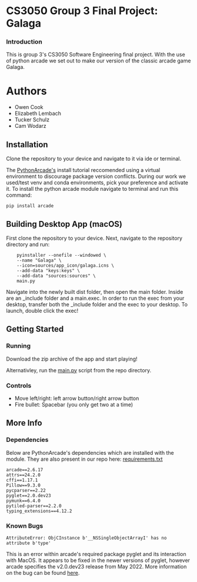 # CS3050 Group 3 Final Project: Galaga


### Introduction

This is group 3's CS3050 Software Engineering final project. With the use of python arcade we set out to make our version of the classic arcade game Galaga.

# Authors

- Owen Cook
- Elizabeth Lembach
- Tucker Schulz
- Cam Wodarz

## Installation

Clone the repository to your device and navigate to it via ide or terminal.

The [PythonArcade's](https://api.arcade.academy/en/latest/examples/platform_tutorial/step_01.html) install tutorial reccomended using a virtual environment to discourage package version conflicts. During our work we used/test venv and conda environments, pick your preference and activate it. To install the python arcade module navigate to terminal and run this command:

```
pip install arcade
```

## Building Desktop App (macOS)
First clone the repository to your device. Next, navigate to the repository directory and run:
```
    pyinstaller --onefile --windowed \
    --name "Galaga" \
    --icon=sources/app_icon/galaga.icns \
    --add-data "keys:keys" \
    --add-data "sources:sources" \
    main.py
```
Navigate into the newly built dist folder, then open the main folder. 
Inside are an _include folder and a main.exec. In order to run the exec from your desktop, transfer both the _include folder and the exec to your desktop. 
To launch, double click the exec!

## Getting Started

### Running

Download the zip archive of the app and start playing!

Alternativley, run the [main.py](main.py) script from the repo directory.

### Controls

- Move left/right: left arrow button/right arrow button
- Fire bullet: Spacebar (you only get two at a time)

## More Info

### Dependencies

Below are PythonArcade's dependencies which are installed with the module. They are also present in our repo here: [requirements.txt](requirements.txt)

```
arcade==2.6.17
attrs==24.2.0
cffi==1.17.1
Pillow==9.3.0
pycparser==2.22
pyglet==2.0.dev23
pymunk==6.4.0
pytiled-parser==2.2.0
typing_extensions==4.12.2
```

### Known Bugs

```
AttributeError: ObjCInstance b'__NSSingleObjectArrayI' has no attribute b'type'
```

This is an error within arcade's required package pyglet and its interaction with MacOS. It appears to be fixed in the newer versions of pyglet, however arcade specifies the v2.0.dev23 release from May 2022. More information on the bug can be found [here](https://github.com/pyglet/pyglet/releases?q=v2.0.dev23&expanded=true).
